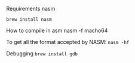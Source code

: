 Requirements nasm

`brew install nasm`

How to compile in asm
nasm -f macho64

To get all the format accepted by NASM:
`nasm -hf`


Debugging
`brew install gdb`
